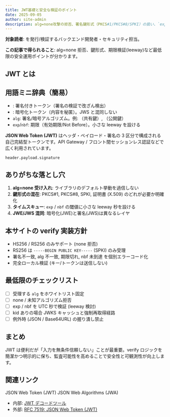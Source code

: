 ```yaml
---
title: JWT基礎と安全な検証のポイント
date: 2025-09-05
author: site-admin
description: alg=none攻撃の拒否、署名鍵形式（PKCS#1/PKCS#8/SPKI）の扱い、`exp`/`nbf`のズレ対処（leeway）など、実務で最低限押さえるべきJWT運用の基礎と検証ポイントを整理します。
---
```


**対象読者**: <Term k="JWT" /> <Ref id="rfc7519" label="RFC" /> を発行/検証するバックエンド開発者・セキュリティ担当。

**この記事で得られること**: alg=none 拒否、鍵形式、期限検証(leeway)など最低限の安全運用ポイントが分かります。

## JWT とは

## 用語ミニ辞典（簡易）

- <Term k="JWS" />: 署名付きトークン（署名の検証で改ざん検出）
- <Term k="JWE" />: 暗号化トークン（内容を秘匿）。JWS と混同しない
- `alg`: 署名/暗号アルゴリズム。例: <Term k="HS256" />（共有鍵）, <Term k="RS256" />（公開鍵）
- `exp`/`nbf`: 期限（有効期限/Not Before）。小さな leeway を設ける

**JSON Web Token (JWT)** はヘッダ・ペイロード・署名の 3 区分で構成される自己完結型トークンです。API Gateway / フロント間セッションレス認証などで広く利用されています。

```text
header.payload.signature
```

## ありがちな落とし穴

1. **alg=none 受け入れ**: ライブラリのデフォルト挙動を過信しない
2. **鍵形式の混在**: PKCS#1, PKCS#8, SPKI, 証明書 (X.509) のどれが必要か明確化
3. **タイムスキュー**: `exp` / `nbf` の閾値に小さな leeway 秒を設ける
4. **JWE/JWS 混同**: 暗号化(JWE)と署名(JWS)は異なるレイヤ

## 本サイトの verify 実装方針

- HS256 / RS256 のみサポート (none 拒否)
- RS256 は `-----BEGIN PUBLIC KEY-----` (SPKI) のみ受理
- 署名不一致, alg 不一致, 期限切れ, nbf 未到達 を個別エラーコード化
- 完全ローカル検証 (キー/トークンは送信しない)

## 最低限のチェックリスト

- [ ] 受理する `alg` をホワイトリスト固定
- [ ] none / 未知アルゴリズム拒否
- [ ] exp / nbf を UTC 秒で検証 (leeway 検討)
- [ ] kid ありの場合 JWKS キャッシュと強制再取得経路
- [ ] 例外時 (JSON / Base64URL) の握り潰し禁止

## まとめ

JWT は便利だが「入力を無条件信頼しない」ことが最重要。verify ロジックを簡潔かつ明示的に保ち、監査可能性を高めることで安全性と可観測性が向上します。

## 関連リンク

<Footnotes>
	<Footnote id="rfc7519" href="https://www.rfc-editor.org/rfc/rfc7519" label="RFC 7519">JSON Web Token (JWT)</Footnote>
	<Footnote id="jwa" href="https://www.rfc-editor.org/rfc/rfc7518" label="RFC 7518">JSON Web Algorithms (JWA)</Footnote>
</Footnotes>

- 内部: [JWT デコードツール](/tools/jwt-decode)
- 外部: [RFC 7519: JSON Web Token (JWT)](https://www.rfc-editor.org/rfc/rfc7519)
